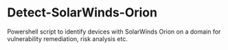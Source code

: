 # Detect-SolarWinds-Orion
Powershell script to identify devices with SolarWinds Orion on a domain for vulnerability remediation, risk analysis etc.
